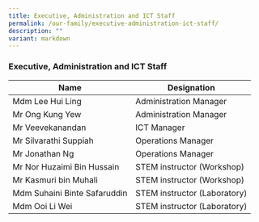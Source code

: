 ```yaml
---
title: Executive, Administration and ICT Staff
permalink: /our-family/executive-administration-ict-staff/
description: ""
variant: markdown
---
```

### Executive, Administration and ICT Staff

| Name | Designation | 
|---|---|
| Mdm Lee Hui Ling | Administration Manager  |
| Mr Ong Kung Yew | Administration Manager | 
| Mr Veevekanandan | ICT Manager | 
| Mr Silvarathi Suppiah | Operations Manager | 
| Mr Jonathan Ng | Operations Manager |
| Mr Nor Huzaimi Bin Hussain | STEM instructor (Workshop) | 
| Mr Kasmuri bin Muhali | STEM instructor (Workshop) | 
| Mdm Suhaini Binte Safaruddin | STEM instructor (Laboratory) | 
| Mdm Ooi Li Wei | STEM instructor (Laboratory) |